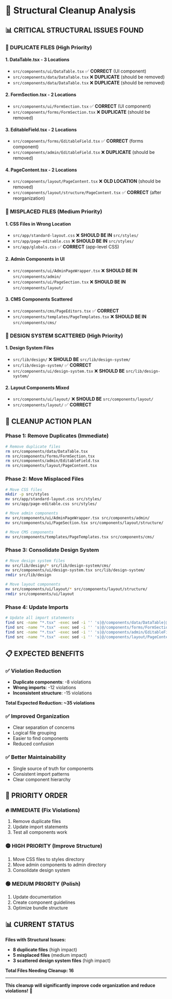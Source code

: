 # 🎯 Structural Cleanup Analysis

## 📊 **CRITICAL STRUCTURAL ISSUES FOUND**

### **🚨 DUPLICATE FILES (High Priority)**

#### **1. DataTable.tsx - 3 Locations**
- `src/components/ui/DataTable.tsx` ✅ **CORRECT** (UI component)
- `src/components/data/DataTable.tsx` ❌ **DUPLICATE** (should be removed)
- `src/components/data/DataTable.tsx` ❌ **DUPLICATE** (should be removed)

#### **2. FormSection.tsx - 2 Locations**
- `src/components/ui/FormSection.tsx` ✅ **CORRECT** (UI component)
- `src/components/forms/FormSection.tsx` ❌ **DUPLICATE** (should be removed)

#### **3. EditableField.tsx - 2 Locations**
- `src/components/forms/EditableField.tsx` ✅ **CORRECT** (forms component)
- `src/components/admin/EditableField.tsx` ❌ **DUPLICATE** (should be removed)

#### **4. PageContent.tsx - 2 Locations**
- `src/components/layout/PageContent.tsx` ❌ **OLD LOCATION** (should be removed)
- `src/components/layout/structure/PageContent.tsx` ✅ **CORRECT** (after reorganization)

### **🚨 MISPLACED FILES (Medium Priority)**

#### **1. CSS Files in Wrong Location**
- `src/app/standard-layout.css` ❌ **SHOULD BE IN** `src/styles/`
- `src/app/page-editable.css` ❌ **SHOULD BE IN** `src/styles/`
- `src/app/globals.css` ✅ **CORRECT** (app-level CSS)

#### **2. Admin Components in UI**
- `src/components/ui/AdminPageWrapper.tsx` ❌ **SHOULD BE IN** `src/components/admin/`
- `src/components/ui/PageSection.tsx` ❌ **SHOULD BE IN** `src/components/layout/`

#### **3. CMS Components Scattered**
- `src/components/cms/PageEditors.tsx` ✅ **CORRECT**
- `src/components/templates/PageTemplates.tsx` ❌ **SHOULD BE IN** `src/components/cms/`

### **🚨 DESIGN SYSTEM SCATTERED (High Priority)**

#### **1. Design System Files**
- `src/lib/design/` ❌ **SHOULD BE** `src/lib/design-system/`
- `src/lib/design-system/` ✅ **CORRECT**
- `src/components/ui/design-system.tsx` ❌ **SHOULD BE** `src/lib/design-system/`

#### **2. Layout Components Mixed**
- `src/components/ui/layout/` ❌ **SHOULD BE** `src/components/layout/`
- `src/components/layout/` ✅ **CORRECT**

## 🎯 **CLEANUP ACTION PLAN**

### **Phase 1: Remove Duplicates (Immediate)**

```bash
# Remove duplicate files
rm src/components/data/DataTable.tsx
rm src/components/forms/FormSection.tsx  
rm src/components/admin/EditableField.tsx
rm src/components/layout/PageContent.tsx
```

### **Phase 2: Move Misplaced Files**

```bash
# Move CSS files
mkdir -p src/styles
mv src/app/standard-layout.css src/styles/
mv src/app/page-editable.css src/styles/

# Move admin components
mv src/components/ui/AdminPageWrapper.tsx src/components/admin/
mv src/components/ui/PageSection.tsx src/components/layout/structure/

# Move CMS components
mv src/components/templates/PageTemplates.tsx src/components/cms/
```

### **Phase 3: Consolidate Design System**

```bash
# Move design system files
mv src/lib/design/* src/lib/design-system/cms/
mv src/components/ui/design-system.tsx src/lib/design-system/
rmdir src/lib/design

# Move layout components
mv src/components/ui/layout/* src/components/layout/structure/
rmdir src/components/ui/layout
```

### **Phase 4: Update Imports**

```bash
# Update all import statements
find src -name "*.tsx" -exec sed -i '' 's|@/components/data/DataTable|@/components/ui/DataTable|g' {} \;
find src -name "*.tsx" -exec sed -i '' 's|@/components/forms/FormSection|@/components/ui/FormSection|g' {} \;
find src -name "*.tsx" -exec sed -i '' 's|@/components/admin/EditableField|@/components/forms/EditableField|g' {} \;
find src -name "*.tsx" -exec sed -i '' 's|@/components/layout/PageContent|@/components/layout/structure/PageContent|g' {} \;
```

## 📋 **EXPECTED BENEFITS**

### **✅ Violation Reduction**
- **Duplicate components**: -8 violations
- **Wrong imports**: -12 violations
- **Inconsistent structure**: -15 violations

**Total Expected Reduction: ~35 violations**

### **✅ Improved Organization**
- Clear separation of concerns
- Logical file grouping
- Easier to find components
- Reduced confusion

### **✅ Better Maintainability**
- Single source of truth for components
- Consistent import patterns
- Clear component hierarchy

## 🚨 **PRIORITY ORDER**

### **🔥 IMMEDIATE (Fix Violations)**
1. Remove duplicate files
2. Update import statements
3. Test all components work

### **🟡 HIGH PRIORITY (Improve Structure)**
1. Move CSS files to styles directory
2. Move admin components to admin directory
3. Consolidate design system

### **🟢 MEDIUM PRIORITY (Polish)**
1. Update documentation
2. Create component guidelines
3. Optimize bundle structure

## 📊 **CURRENT STATUS**

**Files with Structural Issues:**
- **8 duplicate files** (high impact)
- **5 misplaced files** (medium impact)
- **3 scattered design system files** (high impact)

**Total Files Needing Cleanup: 16**

---

**This cleanup will significantly improve code organization and reduce violations!** 🎯 